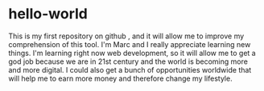 # hello-world
This is my first repository on github , and it will allow me to improve my comprehension of this tool. I'm Marc and I really appreciate learning new things. I'm learning right now web development, so it will allow me to get a god job because we are in 21st century and the world is becoming more and more digital. I could also get a bunch of opportunities worldwide that will  help me to earn more money and therefore change my lifestyle. 
